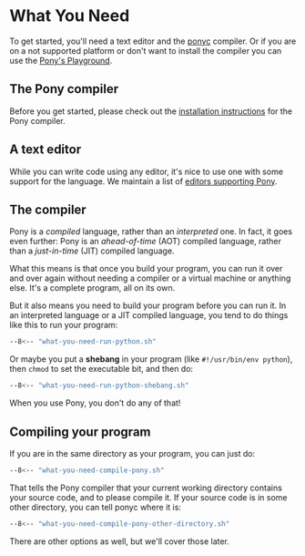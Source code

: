 # What You Need

To get started, you'll need a text editor and the [ponyc](https://github.com/ponylang/ponyc) compiler. Or if you are on a not supported platform or don't want to install the compiler you can use the [Pony's Playground](https://playground.ponylang.io/).

## The Pony compiler

Before you get started, please check out the [installation instructions](https://github.com/ponylang/ponyc/blob/main/INSTALL.md) for the Pony compiler.

## A text editor

While you can write code using any editor, it's nice to use one with some support for the language. We maintain a list of [editors supporting Pony](https://github.com/ponylang/ponyc/blob/main/EDITORS.md).

## The compiler

Pony is a _compiled_ language, rather than an _interpreted_ one. In fact, it goes even further: Pony is an _ahead-of-time_ (AOT) compiled language, rather than a _just-in-time_ (JIT) compiled language.

What this means is that once you build your program, you can run it over and over again without needing a compiler or a virtual machine or anything else. It's a complete program, all on its own.

But it also means you need to build your program before you can run it. In an interpreted language or a JIT compiled language, you tend to do things like this to run your program:

```bash
--8<-- "what-you-need-run-python.sh"
```

Or maybe you put a __shebang__ in your program (like `#!/usr/bin/env python`), then `chmod` to set the executable bit, and then do:

```bash
--8<-- "what-you-need-run-python-shebang.sh"
```

When you use Pony, you don't do any of that!

## Compiling your program

If you are in the same directory as your program, you can just do:

```bash
--8<-- "what-you-need-compile-pony.sh"
```

That tells the Pony compiler that your current working directory contains your source code, and to please compile it. If your source code is in some other directory, you can tell ponyc where it is:

```bash
--8<-- "what-you-need-compile-pony-other-directory.sh"
```

There are other options as well, but we'll cover those later.

